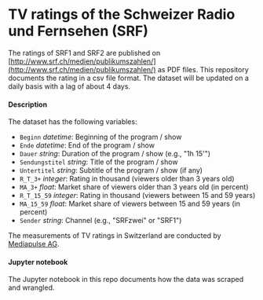 # TV ratings of the Schweizer Radio und Fernsehen (SRF)

The ratings of SRF1 and SRF2 are published on [http://www.srf.ch/medien/publikumszahlen/](http://www.srf.ch/medien/publikumszahlen/) as PDF files. This repository documents the rating in a csv file format. The dataset will be updated on a daily basis with a lag of about 4 days.

#### Description
The dataset has the following variables:

- `Beginn` *datetime*: Beginning of the program / show
- `Ende` *datetime*: End of the program / show
- `Dauer` *string*: Duration of the program / show (e.g., "1h 15'")
- `Sendungstitel` *string*: Title of the program / show
- `Untertitel` *string*: Subtitle of the program / show (if any)
- `R_T_3+` *integer*: Rating in thousand (viewers older than 3 years old)
- `MA_3+` *float*: Market share of viewers older than 3 years old (in percent)
- `R_T_15_59` *integer*: Rating in thousand (viewers between 15 and 59 years)
- `MA_15_59` *float*: Market share of viewers between 15 and 59 years (in percent)
- `Sender` *string*: Channel (e.g., "SRFzwei" or "SRF1")

The measurements of TV ratings in Switzerland are conducted by [Mediapulse AG](https://www.mediapulse.ch).

#### Jupyter notebook
The Jupyter notebook in this repo documents how the data was scraped and wrangled.
